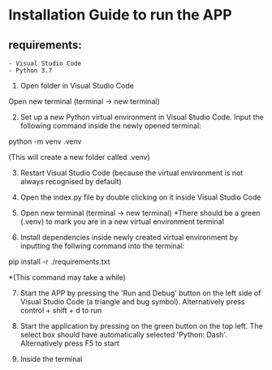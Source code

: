 # Installation Guide to run the APP

## requirements:
    - Visual Studio Code
    - Python 3.7


1. Open folder in Visual Studio Code

  Open new terminal (terminal -> new terminal)

2. Set up a new Python virtual environment in Visual Studio Code. Input the following command inside the newly opened terminal:

  python -m venv .venv

  (This will create a new folder called .venv)

3. Restart Visual Studio Code (because the virtual environment is not always recognised by default)

4. Open the index.py file by double clicking on it inside Visual Studio Code

5. Open new terminal (terminal -> new terminal) *There should be a green (.venv) to mark you are in a new virtual environment terminal

6. Install dependencies inside newly created virtual environment by inputting the follwing command into the terminal:

  pip install -r ./requirements.txt

  *(This command may take a while)

7. Start the APP by pressing the 'Run and Debug' button on the left side of Visual Studio Code (a triangle and bug symbol). Alternatively press control + shift + d to run

8. Start the application by pressing on the green button on the top left. The select box should have automatically selected 'Python: Dash'. Alternatively press F5 to start

9. Inside the terminal 


